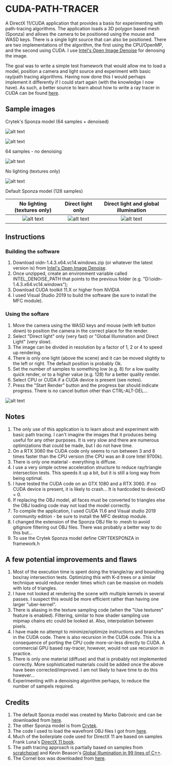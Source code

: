 # CUDA-PATH-TRACER

A DirectX 11/CUDA application that provides a basis for experimenting with path-tracing algorithms. The application loads a 3D polygon based mesh (Sponza) and allows the camera to be positioned using the mouse and WASD keys. There is a single light source that can also be positioned. There are two implementations of the algorithm, the first using the CPU/OpenMP, and the second using CUDA. I use [Intel's Open Image Denoise](https://www.openimagedenoise.org/index.html) for denosing the image.

The goal was to write a simple test framework that would allow me to load a model, position a camera and light source and experiment with basic ray/path tracing algorithms. Having now done this I would perhaps implement it differently if I could start again (with the knowledge I now have). As such, a better source to learn about how to write a ray tracer in CUDA can be found [here](https://developer.nvidia.com/blog/accelerated-ray-tracing-cuda/).

## Sample images

Crytek's Sponza model (64 samples + denoised)

![alt text](https://github.com/JohnLeber/MFC-Path-Tracer/blob/master/Images/Image_N64_DN_Upper.png)

![alt text](https://github.com/JohnLeber/MFC-Path-Tracer/blob/master/Images/64_DN.png)

64 samples - no denoising

![alt text](https://github.com/JohnLeber/MFC-Path-Tracer/blob/master/Images/64_no_denoising.png)

No lighting (textures only)

![alt text](https://github.com/JohnLeber/MFC-Path-Tracer/blob/master/Images/64_textures_only.png)

Default Sponza model (128 samples)

No lighting (textures only)         | Direct light only         |  Direct light and global illumination
:-------------------------:|:-------------------------:|:-------------------------:
![alt text](https://github.com/JohnLeber/MFC-Path-Tracer/blob/master/Images/NoLighting.png) | ![alt text](https://github.com/JohnLeber/MFC-Path-Tracer/blob/master/Images/128Direct2.png) | ![alt text](https://github.com/JohnLeber/MFC-Path-Tracer/blob/master/Images/128Global2.png) 


## Instructions

### Building the software
1) Download oidn-1.4.3.x64.vc14.windows.zip (or whatever the latest version is) from [Intel's Open Image Denoise](https://www.openimagedenoise.org/downloads.html).
2) Once unzipped, create an environment variable called INTEL_DENOISE_PATH that points to the previous folder (e.g. "D:\oidn-1.4.3.x64.vc14.windows");
3) Download CUDA toolkit 11.X or higher from NVIDIA
4) I used Visual Studio 2019 to build the software (be sure to install the MFC module).

### Using the softare
1) Move the camera using the WASD keys and mouse (with left button down) to position the camera in the correct place for the render.
2) Select "Direct light" only (very fast) or "Global Illumination and Direct Light" (very slow).
3) The image can be divided in resolution by a factor of 1, 2 or 4 to speed up rendering.
4) There is only one light (above the scene) and it can be moved slightly to the left or right. The default position is probably Ok.
5) Set the number of samples to something low (e.g. 8) for a low quality quick render, or to a higher value (e.g. 128) for a better quality render.
6) Select CPU or CUDA if a CUDA device is present (see notes).
7) Press the "Start Render" button and the progress bar should indicate progress. There is no cancel button other than CTRL-ALT-DEL...

![alt text](https://github.com/JohnLeber/MFC-Path-Tracer/blob/master/Images/Screenshot.png)



## Notes

1) The only use of this application is to learn about and experiment with basic path tracing. I can't imagine the images that it produces being useful for any other purposes. It is very slow and there are numerous optimizations that could be made, but I do not have time.
2) On a RTX 3060 the CUDA code only seems to run between 3 and 8 times faster than the CPU version (the CPU was an 8 core Intel 9700k).
3) There is only one material - everything is diffuse.
4) I use a very simple octree acceleration structure to reduce ray/triangle intersection tests. This speeds it up a bit, but it is still a long way from being optimal.
5) I have tested the CUDA code on an GTX 1080 and a RTX 3060. If no CUDA device is present, it is likely to crash... It is hardcoded to deviceID = 0.
6) If replacing the OBJ model, all faces must be converted to triangles else the OBJ loading code may not load the model correctly.
7) To compile the application, I used CUDA 11.6 and Visual studio 2019 community edition - be sure to install the MFC desktop module.
8) I changed the extension of the Sponza OBJ file to .mesh to avoid gitignore filtering out OBJ files. There was probably a better way to do this but...
9) To use the Crytek Sponza model define CRYTEKSPONZA in framework.h

## A few potential improvements and flaws

1) Most of the execution time is spent doing the triangle/ray and bounding box/ray intersection tests. Optimizing this with K-d trees or a similar technique would reduce render times which can be massive on models with lots of triangles.
2) I have not looked at rendering the scene with multiple kernels in several passes. I suspect this would be more efficient rather than having one larger "uber-kernel". 
3) There is aliasing in the texture sampling code (when the "Use textures" feature is enabled). Filtering, similar to how shader sampling use mipmap chains etc could be looked at. Also, interpolation between pixels.
4) I have made no attempt to minimize/optimize instructions and branches in the CUDA code. There is also recursion in the CUDA code. This is a consequence of porting  the CPU code more-or-less directly to CUDA. A commercial GPU based ray-tracer, however, would not use recursion in practice.
5) There is only one material (diffuse) and that is probably not implemented correctly. More sophisticated materials could be added once the above have been corrected/improved. I am not likely to have time to do this however...
6) Experimenting with a denoising algorithm perhaps, to reduce the number of sampels required.

## Credits

1) The default Sponza model was created by Marko Dabrovic and can be downloaded from [here](http://hdri.cgtechniques.com/~sponza/files/). 
2) The other Sponza model is from [Crytek](https://www.crytek.com/cryengine).
3) The code I used to load the wavefront OBJ files I got from [here](http://code-section.com/blog/dx9-obj-loader).
4) Much of the boilerplate code used for DirectX 11 are based on samples Frank Luna's [DirectX 11 book](https://www.amazon.com/Introduction-3D-Game-Programming-DirectX/dp/1936420228).
5) The path tracing approach is partially based on samples from [scratchpixel]( https://www.scratchapixel.com/lessons/3d-basic-rendering/global-illumination-path-tracing) and Kevin Beason's [Global Illumination in 99 lines of C++](https://www.kevinbeason.com/smallpt/).
6) The Cornel box was downloaded from [here](https://casual-effects.com/data/).
